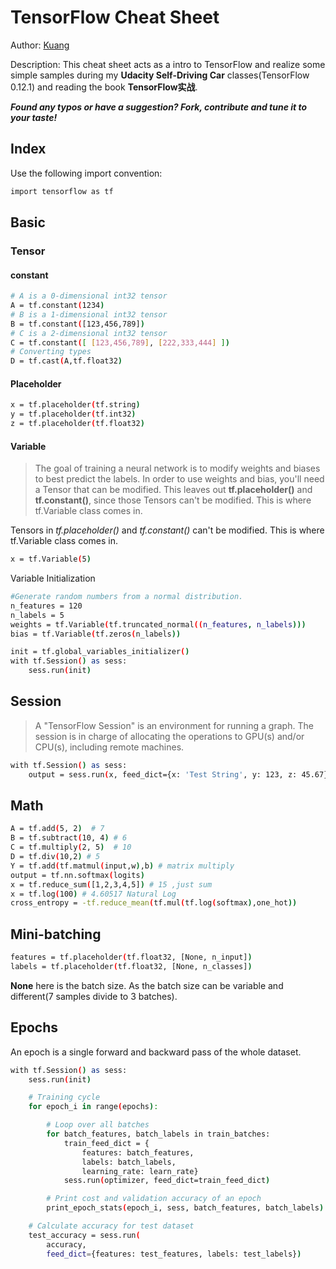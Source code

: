 # TensorFlow Cheat Sheet

 Author: [Kuang](https://github.com/KuangRD)

 Description: This cheat sheet acts as a intro to TensorFlow and realize some
 simple samples during my **Udacity Self-Driving Car** classes(TensorFlow 0.12.1) and reading the
 book **TensorFlow实战**.

 ***Found any typos or have a suggestion? Fork, contribute and tune it to your taste!***

## Index
Use the following import convention:
```sh
import tensorflow as tf
```
## Basic
### Tensor
#### constant
```sh
# A is a 0-dimensional int32 tensor
A = tf.constant(1234)
# B is a 1-dimensional int32 tensor
B = tf.constant([123,456,789])
# C is a 2-dimensional int32 tensor
C = tf.constant([ [123,456,789], [222,333,444] ])
# Converting types
D = tf.cast(A,tf.float32)
```
#### Placeholder
```sh
x = tf.placeholder(tf.string)
y = tf.placeholder(tf.int32)
z = tf.placeholder(tf.float32)
```
#### Variable
>The goal of training a neural network is to modify weights and biases to best predict the labels. In order to use weights and bias, you'll need a Tensor that can be modified. This leaves out **tf.placeholder()** and **tf.constant()**, since those Tensors can't be modified. This is where tf.Variable class comes in.

Tensors in *tf.placeholder()* and *tf.constant()* can't be modified. This is where tf.Variable class comes in.

```sh
x = tf.Variable(5)
```
Variable Initialization
```sh
#Generate random numbers from a normal distribution.
n_features = 120
n_labels = 5
weights = tf.Variable(tf.truncated_normal((n_features, n_labels)))
bias = tf.Variable(tf.zeros(n_labels))

init = tf.global_variables_initializer()
with tf.Session() as sess:
    sess.run(init)
```

## Session
>A "TensorFlow Session" is an environment for running a graph. The session is in charge of allocating the operations to GPU(s) and/or CPU(s), including remote machines.

```sh
with tf.Session() as sess:
    output = sess.run(x, feed_dict={x: 'Test String', y: 123, z: 45.67})
```
## Math
```sh
A = tf.add(5, 2)  # 7
B = tf.subtract(10, 4) # 6
C = tf.multiply(2, 5)  # 10
D = tf.div(10,2) # 5
Y = tf.add(tf.matmul(input,w),b) # matrix multiply
output = tf.nn.softmax(logits)
x = tf.reduce_sum([1,2,3,4,5]) # 15 ,just sum
x = tf.log(100) # 4.60517 Natural Log
cross_entropy = -tf.reduce_mean(tf.mul(tf.log(softmax),one_hot))
```
## Mini-batching
```sh
features = tf.placeholder(tf.float32, [None, n_input])
labels = tf.placeholder(tf.float32, [None, n_classes])
```
**None** here is the batch size. As the batch size can be variable and different(7 samples divide to 3 batches).

## Epochs
An epoch is a single forward and backward pass of the whole dataset.
```sh
with tf.Session() as sess:
    sess.run(init)

    # Training cycle
    for epoch_i in range(epochs):

        # Loop over all batches
        for batch_features, batch_labels in train_batches:
            train_feed_dict = {
                features: batch_features,
                labels: batch_labels,
                learning_rate: learn_rate}
            sess.run(optimizer, feed_dict=train_feed_dict)

        # Print cost and validation accuracy of an epoch
        print_epoch_stats(epoch_i, sess, batch_features, batch_labels)

    # Calculate accuracy for test dataset
    test_accuracy = sess.run(
        accuracy,
        feed_dict={features: test_features, labels: test_labels})

```
